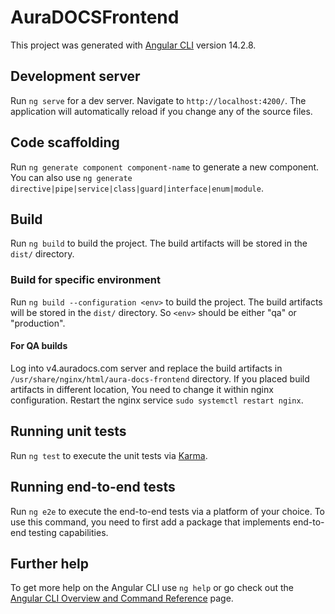 # AuraDOCSFrontend

This project was generated with [Angular CLI](https://github.com/angular/angular-cli) version 14.2.8.

## Development server

Run `ng serve` for a dev server. Navigate to `http://localhost:4200/`. The application will automatically reload if you change any of the source files.

## Code scaffolding

Run `ng generate component component-name` to generate a new component. You can also use `ng generate directive|pipe|service|class|guard|interface|enum|module`.

## Build

Run `ng build` to build the project. The build artifacts will be stored in the `dist/` directory.

### Build for specific environment

Run `ng build --configuration <env>` to build the project. The build artifacts will be stored in the `dist/` directory.
So `<env>` should be either "qa" or "production". 

#### For QA builds 

Log into v4.auradocs.com server and replace the build artifacts in `/usr/share/nginx/html/aura-docs-frontend` directory.
If you placed build artifacts in different location, You need to change it within nginx configuration.
Restart the nginx service `sudo systemctl restart nginx`. 

## Running unit tests

Run `ng test` to execute the unit tests via [Karma](https://karma-runner.github.io).

## Running end-to-end tests

Run `ng e2e` to execute the end-to-end tests via a platform of your choice. To use this command, you need to first add a package that implements end-to-end testing capabilities.

## Further help

To get more help on the Angular CLI use `ng help` or go check out the [Angular CLI Overview and Command Reference](https://angular.io/cli) page.
